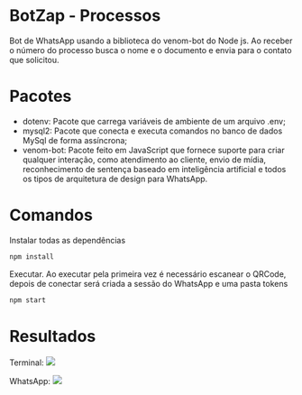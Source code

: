 # BotZap - Processos

Bot de WhatsApp usando a biblioteca do venom-bot do Node js. Ao receber o número do processo busca o nome e o documento e envia para o contato que solicitou.

# Pacotes

- dotenv: Pacote que carrega variáveis ​​de ambiente de um arquivo .env;
- mysql2: Pacote que conecta e executa comandos no banco de dados MySql de forma assíncrona;
- venom-bot: Pacote feito em JavaScript que fornece suporte para criar qualquer interação, como atendimento ao cliente, envio de mídia, reconhecimento de sentença baseado em inteligência artificial e todos os tipos de arquitetura de design para WhatsApp.

# Comandos

Instalar todas as dependências
```bash
npm install
```

Executar. Ao executar pela primeira vez é necessário escanear o QRCode, depois de conectar será criada a sessão do WhatsApp e uma pasta tokens
```bash
npm start
```

# Resultados

Terminal:
<span>
    <img src="https://user-images.githubusercontent.com/85804895/233867815-231bb8c2-4c8f-4406-9a26-2d9630cb1df6.gif">
</span>

WhatsApp:
<span>
    <img src="https://user-images.githubusercontent.com/85804895/233868058-55026864-191c-423a-bedc-64a31f29bcb5.png">
</span>